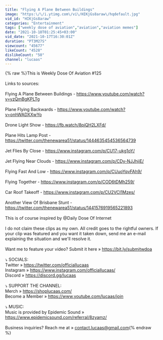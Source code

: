 ```yaml
---
title: "Flying A Plane Between Buildings"
image: "https:\/\/i.ytimg.com\/vi\/HIKjGs8araw\/hqdefault.jpg"
vid_id: "HIKjGs8araw"
categories: "Entertainment"
tags: ["weekly dose of aviation","aviation","aviation memes"]
date: "2021-10-18T01:25:45+03:00"
vid_date: "2021-10-17T16:30:01Z"
duration: "PT3M27S"
viewcount: "45677"
likeCount: "4528"
dislikeCount: "50"
channel: "lucaas"
---
```

{% raw %}This is Weekly Dose Of Aviation #125<br /><br />Links to sources:<br /><br />Flying A Plane Between Buildings - <a rel="nofollow" target="blank" href="https://www.youtube.com/watch?v=yzQmBgKPLTg">https://www.youtube.com/watch?v=yzQmBgKPLTg</a><br /><br />Plane Flying Backwards - <a rel="nofollow" target="blank" href="https://www.youtube.com/watch?v=onhWADXXwYo">https://www.youtube.com/watch?v=onhWADXXwYo</a><br /><br />Drone Light Show - <a rel="nofollow" target="blank" href="https://fb.watch/8piQH2LXFd/">https://fb.watch/8piQH2LXFd/</a><br /><br />Plane Hits Lamp Post - <a rel="nofollow" target="blank" href="https://twitter.com/thenewarea51/status/1444635454536564739">https://twitter.com/thenewarea51/status/1444635454536564739</a><br /><br />Jet Flies By Close - <a rel="nofollow" target="blank" href="https://www.instagram.com/p/CU17-ukg1oY/">https://www.instagram.com/p/CU17-ukg1oY/</a><br /><br />Jet Flying Near Clouds - <a rel="nofollow" target="blank" href="https://www.instagram.com/p/CDy-NJJhjiE/">https://www.instagram.com/p/CDy-NJJhjiE/</a><br /><br />Flying Fast And Low - <a rel="nofollow" target="blank" href="https://www.instagram.com/p/CUuoYqvFAh9/">https://www.instagram.com/p/CUuoYqvFAh9/</a><br /><br />Flying Together - <a rel="nofollow" target="blank" href="https://www.instagram.com/p/COD6tDMh259/">https://www.instagram.com/p/COD6tDMh259/</a><br /><br />Car Roof Takeoff - <a rel="nofollow" target="blank" href="https://www.instagram.com/p/CU2VCI1Mzes/">https://www.instagram.com/p/CU2VCI1Mzes/</a><br /><br />Another View Of Brisbane Stunt - <a rel="nofollow" target="blank" href="https://twitter.com/thenewarea51/status/1441576919565221893">https://twitter.com/thenewarea51/status/1441576919565221893</a><br /><br />This is of course inspired by @Daily Dose Of Internet<br /><br />I do not claim these clips as my own. All credit goes to the rightful owners. If your clip was featured and you want it taken down, send me an e-mail explaining the situation and we'll resolve it.<br /><br />Want me to feature your video? Submit it here » <a rel="nofollow" target="blank" href="https://bit.ly/submitwdoa">https://bit.ly/submitwdoa</a><br /><br />⤵ SOCIALS:<br />Twitter » <a rel="nofollow" target="blank" href="https://twitter.com/officiallucaas">https://twitter.com/officiallucaas</a><br />Instagram » <a rel="nofollow" target="blank" href="https://www.instagram.com/officiallucaas/">https://www.instagram.com/officiallucaas/</a><br />Discord » <a rel="nofollow" target="blank" href="https://discord.gg/lucaas">https://discord.gg/lucaas</a><br /><br />⤵ SUPPORT THE CHANNEL:<br />Merch » <a rel="nofollow" target="blank" href="https://shoplucaas.com/">https://shoplucaas.com/</a><br />Become a Member » <a rel="nofollow" target="blank" href="https://www.youtube.com/lucaas/join">https://www.youtube.com/lucaas/join</a><br /><br />⤵ MUSIC:<br />Music is provided by Epidemic Sound » <a rel="nofollow" target="blank" href="https://www.epidemicsound.com/referral/8zyamz/">https://www.epidemicsound.com/referral/8zyamz/</a><br /><br />Business inquiries? Reach me at » contact.lucaas@gmail.com{% endraw %}
